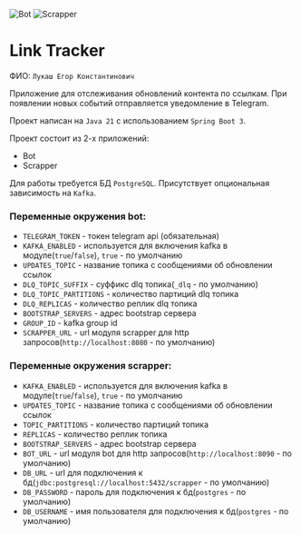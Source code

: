 ![Bot](https://github.com/Zer-01/java_course_2/actions/workflows/bot.yml/badge.svg)
![Scrapper](https://github.com/Zer-01/java_course_2/actions/workflows/scrapper.yml/badge.svg)

# Link Tracker

ФИО: `Лукаш Егор Константинович`

Приложение для отслеживания обновлений контента по ссылкам.
При появлении новых событий отправляется уведомление в Telegram.

Проект написан на `Java 21` с использованием `Spring Boot 3`.

Проект состоит из 2-х приложений:
* Bot
* Scrapper

Для работы требуется БД `PostgreSQL`. Присутствует опциональная зависимость на `Kafka`.

### Переменные окружения bot:
- `TELEGRAM_TOKEN` - токен telegram api (обязательная)
- `KAFKA_ENABLED` - используется для включения kafka в модуле(`true`/`false`), `true` - по умолчанию
- `UPDATES_TOPIC` - название топика с сообщениями об обновлении ссылок
- `DLQ_TOPIC_SUFFIX` - суффикс dlq топика(`_dlq` - по умолчанию)
- `DLQ_TOPIC_PARTITIONS` - количество партиций dlq топика
- `DLQ_REPLICAS` - количество реплик dlq топика
- `BOOTSTRAP_SERVERS` - адрес bootstrap сервера
- `GROUP_ID` - kafka group id
- `SCRAPPER_URL` - url модуля scrapper для http запросов(`http://localhost:8080` - по умолчанию)

### Переменные окружения scrapper:
- `KAFKA_ENABLED` - используется для включения kafka в модуле(`true`/`false`), `true` - по умолчанию
- `UPDATES_TOPIC` - название топика с сообщениями об обновлении ссылок
- `TOPIC_PARTITIONS` - количество партиций топика
- `REPLICAS` - количество реплик топика
- `BOOTSTRAP_SERVERS` - адрес bootstrap сервера
- `BOT_URL` - url модуля bot для http запросов(`http://localhost:8090` - по умолчанию)
- `DB_URL` - url для подключения к бд(`jdbc:postgresql://localhost:5432/scrapper` - по умолчанию)
- `DB_PASSWORD` - пароль для подключения к бд(`postgres` - по умолчанию)
- `DB_USERNAME` - имя пользователя для подключения к бд(`postgres` - по умолчанию)
